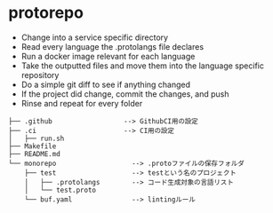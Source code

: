 # protorepo

- Change into a service specific directory
- Read every language the .protolangs file declares
- Run a docker image relevant for each language
- Take the outputted files and move them into the language specific repository
- Do a simple git diff to see if anything changed
- If the project did change, commit the changes, and push
- Rinse and repeat for every folder

```
├── .github                  --> GithubCI用の設定
├── .ci                      --> CI用の設定
│   ├── run.sh
├── Makefile
├── README.md
└── monorepo                   --> .protoファイルの保存フォルダ
    ├── test                   --> testという名のプロジェクト
    │   ├── .protolangs        --> コード生成対象の言語リスト
    │   └── test.proto
    └── buf.yaml               --> lintingルール
```
